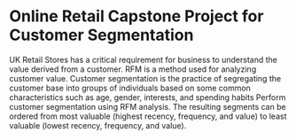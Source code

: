 # Online Retail Capstone Project for Customer Segmentation
 UK Retail Stores has a critical requirement for business to understand the value derived from a customer. RFM is a method used for analyzing customer value. Customer segmentation is the practice of segregating the customer base into groups of individuals based on some common characteristics such as age, gender, interests, and spending habits Perform customer segmentation using RFM analysis. The resulting segments can be ordered from most valuable (highest recency, frequency, and value) to least valuable (lowest recency, frequency, and value). 
